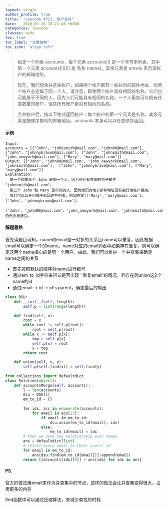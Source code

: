 ```yaml
---
layout: single
author_profile: true
title:  "Leecode #721. 账户合并"
date:   2020-07-16 16:21:40 +0800
categories: leecode
classes: wide
toc: true
toc_label: "文章结构"
toc_icon: "align-left"
---
```


> 给定一个列表 accounts，每个元素 accounts[i] 是一个字符串列表，其中第一个元素 accounts[i][0] 是 名称 (name)，其余元素是 emails 表示该帐户的邮箱地址。
>
> 现在，我们想合并这些帐户。如果两个帐户都有一些共同的邮件地址，则两个帐户必定属于同一个人。请注意，即使两个帐户具有相同的名称，它们也可能属于不同的人，因为人们可能具有相同的名称。一个人最初可以拥有任意数量的帐户，但其所有帐户都具有相同的名称。
>
> 合并帐户后，按以下格式返回帐户：每个帐户的第一个元素是名称，其余元素是按顺序排列的邮箱地址。accounts 本身可以以任意顺序返回。

#### 示例

```
Input: 
accounts = [["John", "johnsmith@mail.com", "john00@mail.com"], ["John", "johnnybravo@mail.com"], ["John", "johnsmith@mail.com", "john_newyork@mail.com"], ["Mary", "mary@mail.com"]]
Output: [["John", 'john00@mail.com', 'john_newyork@mail.com', 'johnsmith@mail.com'],  ["John", "johnnybravo@mail.com"], ["Mary", "mary@mail.com"]]
Explanation: 
  第一个和第三个 John 是同一个人，因为他们有共同的电子邮件 "johnsmith@mail.com"。 
  第二个 John 和 Mary 是不同的人，因为他们的电子邮件地址没有被其他帐户使用。
  我们可以以任何顺序返回这些列表，例如答案[['Mary'，'mary@mail.com']，['John'，'johnnybravo@mail.com']，
  ['John'，'john00@mail.com'，'john_newyork@mail.com'，'johnsmith@mail.com']]仍然会被接受。
```



#### 解题思路

首先读题目可知，name和email是一对多的关系且name可以重复，因此根据email可以确定一个的name。name对应的email列表中如果存在重复，则可以确定这两个name指向的是同一个用户。由此，我们可以维护一个并查集来确定name之间的关系

- 首先按照默认的顺序对name进行编号
- 通过em_to_id字典来辨认是否出现 ‘ 重复email’的情况，若存在则union这2个name的id
- 通过email -> id -> id's parent，确定最后的输出

```python
class DSU:
    def __init__(self, length):
        self.p = list(range(length))
    
    def find(self, x):
        root = x
        while root != self.p[root]:
            root = self.p[root]
        while x != self.p[x]:
            tmp = self.p[x]
            self.p[x] = root
            x = tmp
        return root
    
    def union(self, x, y):
        self.p[self.find(x)] = self.find(y)
        
from collections import defaultdict     
class Solution(object):
    def accountsMerge(self, accounts):
        l = len(accounts)
        dsu = DSU(l)
        em_to_id = {}
        
        for idx, acc in enumerate(accounts):
            for email in acc[1:]:
                if email in em_to_id:
                    dsu.union(em_to_id[email], idx)
                else:
                    em_to_id[email] = idx
        # then we have the relationship over names
        ans = defaultdict(list)
        # relate every email to their users' id
        for email in em_to_id:
            ans[dsu.find(em_to_id[email])].append(email)
        return [[accounts[idx][0]] + ans[idx] for idx in ans]
```



#### PS.

官方的做法用email来作为并查集中的节点，这样的做法会让并查集变得很大，占用更多的内存

find函数中可以通过压缩算法，来减少查找的时耗